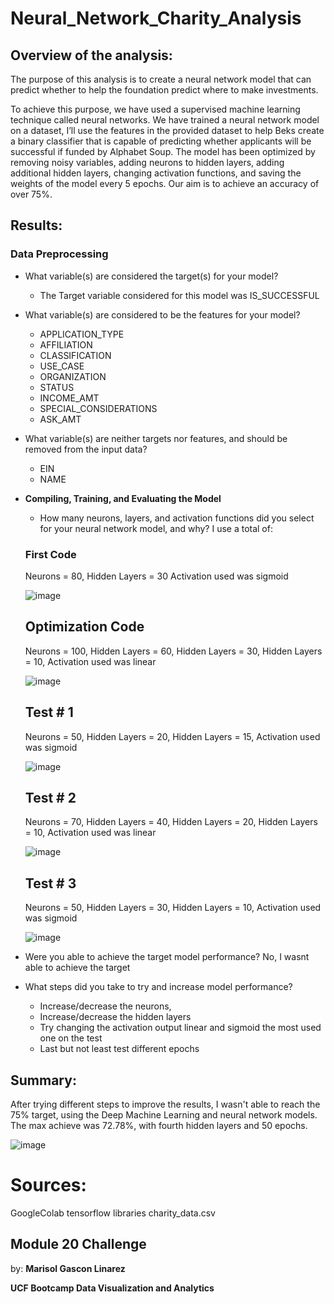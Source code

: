 <div style="background-image: url('https://miro.medium.com/max/1400/1*J7RUyPQ-9UdHAiFMmWY9ww.jpeg'); background-position: center; background-repeat: no-repeat; background-size: cover;">

# Neural_Network_Charity_Analysis
## **Overview of the analysis**: 
 The purpose of this analysis is to create a neural network model that can predict whether to help the foundation predict where to make investments.

To achieve this purpose, we have used a supervised machine learning technique called neural networks. We have trained a neural network model on a dataset, I’ll use the features in the provided dataset to help Beks create a binary classifier that is capable of predicting whether applicants will be successful if funded by Alphabet Soup. The model has been optimized by removing noisy variables, adding neurons to hidden layers, adding additional hidden layers, changing activation functions, and saving the weights of the model every 5 epochs. Our aim is to achieve an accuracy of over 75%.

## **Results**: 
### **Data Preprocessing**

   - What variable(s) are considered the target(s) for your model?
   
     - The Target variable considered for this model was IS_SUCCESSFUL
     
   - What variable(s) are considered to be the features for your model?
        - APPLICATION_TYPE
        - AFFILIATION
        - CLASSIFICATION
        - USE_CASE
        - ORGANIZATION
        - STATUS
        - INCOME_AMT
        - SPECIAL_CONSIDERATIONS
        - ASK_AMT
        
   - What variable(s) are neither targets nor features, and should be removed from the input data?
        - EIN 
        - NAME
  - **Compiling, Training, and Evaluating the Model**
       - How many neurons, layers, and activation functions did you select for your neural network model, and why?
       I use a total of:
       
       ### **First Code**
       
       Neurons = 80, Hidden Layers = 30 Activation used was sigmoid
       
       ![image](https://user-images.githubusercontent.com/112348240/221383749-21bf23b3-2bb0-4d7d-8c6f-f32ab5b513e9.png)
       
       ## **Optimization Code**
       
       Neurons = 100, Hidden Layers = 60, Hidden Layers = 30,  Hidden Layers = 10, Activation used was linear     
       
       ![image](https://user-images.githubusercontent.com/112348240/221389570-9ccd8d97-4938-477a-91c9-65a58d24736f.png)
       
       ## **Test # 1**
       
       Neurons = 50, Hidden Layers = 20, Hidden Layers = 15, Activation used was sigmoid 
       
       ![image](https://user-images.githubusercontent.com/112348240/221389724-1fdda52a-ddca-45d0-aef0-8f313d4aa024.png)
       
       ## **Test # 2**
       
       Neurons = 70, Hidden Layers = 40, Hidden Layers = 20, Hidden Layers = 10, Activation used was linear
       
       ![image](https://user-images.githubusercontent.com/112348240/221389747-a87b4766-a741-486b-81cd-78a89c0dd431.png)
  
       ## **Test # 3**
       
       Neurons = 50, Hidden Layers = 30, Hidden Layers = 10, Activation used was sigmoid
       
       ![image](https://user-images.githubusercontent.com/112348240/221390122-2c76d4c3-0bf1-4bb6-89ae-a3ff95d2bcdc.png)
       
  - Were you able to achieve the target model performance?
    No, I wasnt able to achieve the target
  
  - What steps did you take to try and increase model performance?
  
      - Increase/decrease the neurons,
      - Increase/decrease the hidden layers
      - Try changing the activation output linear and sigmoid the most used one on the test
      - Last but not least test different epochs

## **Summary**:

  After trying different steps to improve the results, I wasn't able to reach the 75% target, using the Deep Machine Learning and neural network models. The max achieve was 72.78%, with fourth hidden layers and 50 epochs. 
  
![image](https://user-images.githubusercontent.com/112348240/221384315-c4631cfe-5593-4519-8fb0-fd54fb5d2be1.png)

# **Sources**:

GoogleColab
tensorflow libraries
charity_data.csv

## **Module 20 Challenge**

by: **Marisol Gascon Linarez**

**UCF Bootcamp Data Visualization and Analytics**


